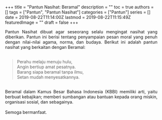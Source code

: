 +++
title = "Pantun Nasihat: Beramal"
description = ""
toc = true
authors = []
tags = ["Pantun", "Pantun Nasihat"]
categories = ["Pantun"]
series = []
date = 2019-08-22T11:14:00Z
lastmod = 2019-08-22T11:15:49Z
featuredImage = ""
draft = false
+++

<div style="text-align: justify;">Pantun Nasihat dibuat agar seseorang selalu mengingat nasihat yang diberikan. Pantun ini berisi tentang penyampaian pesan moral yang penuh dengan nilai-nilai agama, norma, dan budaya. Berikut ini adalah pantun nasihat yang berkaitan dengan Beramal:<br /><br />
<blockquote class="tr_bq">Perahu melaju menuju hulu,<br />Angin bertiup amat pesatnya.<br />Barang siapa beramal tanpa ilmu,<br />Setan mudah menyesatkannya.</blockquote><br />
Beramal dalam Kamus Besar Bahasa Indonesia (KBBI) memiliki arti, yaitu berbuat kebajikan; memberi sumbangan atau bantuan kepada orang miskin, organisasi sosial, dan sebagainya.<br /><br />
Semoga bermanfaat.</div>
